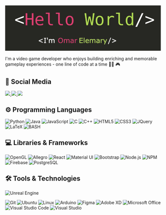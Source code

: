 ![Banner](https://github.com/elemaryo/elemaryo/blob/main/readme.png)


I'm a video game developer who enjoys building enriching and memorable gameplay experiences - one line of code at a time 👨‍💻 🎮

## 💬 Social Media

<p align="left">
	<a href="https://www.linkedin.com/in/omar-elemary/">
		<img src="https://img.shields.io/badge/LinkedIn-0077B5?style=for-the-badge&logo=linkedin&logoColor=white" />
	</a>
   <a href="https://elemaryo.github.io/">
		<img src="https://img.shields.io/badge/Website-05054B?style=for-the-badge&logo=Observable&logoColor=white" />
	</a>
  <a href="mailto:oelemary@gmail.com">
		<img src="https://img.shields.io/badge/Gmail-D14836?style=for-the-badge&logo=gmail&logoColor=white" />
	</a>
</p>

## ⚙️ Programming Languages

![Python](https://img.shields.io/badge/Python-FFD43B?style=for-the-badge&logo=python&logoColor=306998)
![Java](https://img.shields.io/badge/Java-ED8B00?style=for-the-badge&logo=java&logoColor=white)
![JavaScript](https://img.shields.io/badge/JavaScript-323330?style=for-the-badge&logo=javascript&logoColor=F7DF1E)
![C](https://img.shields.io/badge/C-00599C?style=for-the-badge&logo=c&logoColor=white)
![C++](https://img.shields.io/badge/C%2B%2B-00599C?style=for-the-badge&logo=c%2B%2B&logoColor=white)
![HTML5](https://img.shields.io/badge/HTML5-E34F26?style=for-the-badge&logo=html5&logoColor=white)
![CSS3](https://img.shields.io/badge/CSS3-1572B6?style=for-the-badge&logo=css3&logoColor=white)
![JQuery](https://img.shields.io/badge/jQuery-0769AD?style=for-the-badge&logo=jquery&logoColor=white)
![LaTeX](https://img.shields.io/badge/latex-008080?style=for-the-badge&logo=latex&logoColor=white)
![BASH](https://img.shields.io/badge/gnubash-4EAA25?style=for-the-badge&logo=gnubash&logoColor=232c34)

## 💻 Libraries & Frameworks

![OpenGL](https://img.shields.io/badge/OpenGL-5586A4?style=for-the-badge&logo=opengl&logoColor=white)
![Allegro](https://img.shields.io/badge/Allegro-FF5A00?style=for-the-badge&logo=allegro&logoColor=563D7C)
![React](https://img.shields.io/badge/React-20232A?style=for-the-badge&logo=react&logoColor=61DAFB)
![Material UI](https://img.shields.io/badge/Material%20UI-007FFF?style=for-the-badge&logo=mui&logoColor=white)
![Bootstrap](https://img.shields.io/badge/Bootstrap-563D7C?style=for-the-badge&logo=bootstrap&logoColor=white)
![Node.js](https://img.shields.io/badge/Node.js-339933?style=for-the-badge&logo=nodedotjs&logoColor=white)
![NPM](https://img.shields.io/badge/npm-CB3837?style=for-the-badge&logo=npm&logoColor=white)
![Firebase](https://img.shields.io/badge/firebase-ffca28?style=for-the-badge&logo=firebase&logoColor=black)
![PostgreSQL](https://img.shields.io/badge/PostgreSQL-316192?style=for-the-badge&logo=postgresql&logoColor=white)

## 🛠 Tools & Technologies

![Unreal Engine](https://img.shields.io/badge/Unreal_Engine-0E1128?style=for-the-badge&logo=unreal-engine&logoColor=white)
<!-- ![Unity](https://img.shields.io/badge/Unity-100000?style=for-the-badge&logo=unity&logoColor=white) -->
![Git](https://img.shields.io/badge/GIT-E44C30?style=for-the-badge&logo=git&logoColor=white)
![Ubuntu](https://img.shields.io/badge/Ubuntu-E95420?style=for-the-badge&logo=ubuntu&logoColor=white)
![Linux](https://img.shields.io/badge/Linux-FCC624?style=for-the-badge&logo=linux&logoColor=0E1128)
![Arduino](https://img.shields.io/badge/Arduino-00979D?style=for-the-badge&logo=arduino&logoColor=white)
![Figma](https://img.shields.io/badge/Figma-F24E1E?style=for-the-badge&logo=figma&logoColor=white)
![Adobe XD](https://img.shields.io/badge/Adobe%20XD-470137?style=for-the-badge&logo=Adobe%20XD&logoColor=#FF61F6)
![Microsoft Office](https://img.shields.io/badge/Microsoft_Office-D83B01?style=for-the-badge&logo=microsoftoffice&logoColor=##D83B01)
![Visual Studio Code](https://img.shields.io/badge/Visual_Studio_Code-0078D4?style=for-the-badge&logo=visual%20studio%20code&logoColor=white)
![Visual Studio](https://img.shields.io/badge/Visual_Studio-5C2D91?style=for-the-badge&logo=visual%20studio&logoColor=white)


<!-- ### Hi there 👋 -->

<!--
**elemaryo/elemaryo** is a ✨ _special_ ✨ repository because its `README.md` (this file) appears on your GitHub profile.

Here are some ideas to get you started:

- 🔭 I’m currently working on ...
- 🌱 I’m currently learning ...
- 👯 I’m looking to collaborate on ...
- 🤔 I’m looking for help with ...
- 💬 Ask me about ...
- 📫 How to reach me: ...
- 😄 Pronouns: ...
- ⚡ Fun fact: ...
-->

